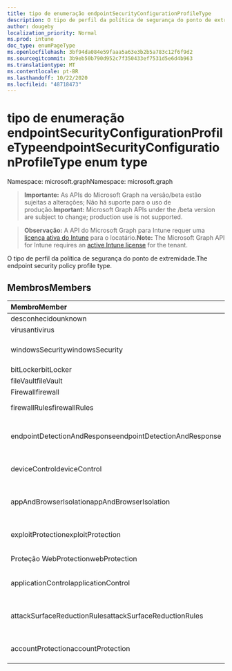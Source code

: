```yaml
---
title: tipo de enumeração endpointSecurityConfigurationProfileType
description: O tipo de perfil da política de segurança do ponto de extremidade.
author: dougeby
localization_priority: Normal
ms.prod: intune
doc_type: enumPageType
ms.openlocfilehash: 3bf94da084e59faaa5a63e3b2b5a783c12f6f9d2
ms.sourcegitcommit: 3b9eb50b790d952c7f350433ef7531d5e6d4b963
ms.translationtype: MT
ms.contentlocale: pt-BR
ms.lasthandoff: 10/22/2020
ms.locfileid: "48718473"
---
```

# <a name="endpointsecurityconfigurationprofiletype-enum-type"></a><span data-ttu-id="8f078-103">tipo de enumeração endpointSecurityConfigurationProfileType</span><span class="sxs-lookup"><span data-stu-id="8f078-103">endpointSecurityConfigurationProfileType enum type</span></span>

<span data-ttu-id="8f078-104">Namespace: microsoft.graph</span><span class="sxs-lookup"><span data-stu-id="8f078-104">Namespace: microsoft.graph</span></span>

> <span data-ttu-id="8f078-105">**Importante:** As APIs do Microsoft Graph na versão/beta estão sujeitas a alterações; Não há suporte para o uso de produção.</span><span class="sxs-lookup"><span data-stu-id="8f078-105">**Important:** Microsoft Graph APIs under the /beta version are subject to change; production use is not supported.</span></span>

> <span data-ttu-id="8f078-106">**Observação:** A API do Microsoft Graph para Intune requer uma [licença ativa do Intune](https://go.microsoft.com/fwlink/?linkid=839381) para o locatário.</span><span class="sxs-lookup"><span data-stu-id="8f078-106">**Note:** The Microsoft Graph API for Intune requires an [active Intune license](https://go.microsoft.com/fwlink/?linkid=839381) for the tenant.</span></span>

<span data-ttu-id="8f078-107">O tipo de perfil da política de segurança do ponto de extremidade.</span><span class="sxs-lookup"><span data-stu-id="8f078-107">The endpoint security policy profile type.</span></span>

## <a name="members"></a><span data-ttu-id="8f078-108">Membros</span><span class="sxs-lookup"><span data-stu-id="8f078-108">Members</span></span>
|<span data-ttu-id="8f078-109">Membro</span><span class="sxs-lookup"><span data-stu-id="8f078-109">Member</span></span>|<span data-ttu-id="8f078-110">Valor</span><span class="sxs-lookup"><span data-stu-id="8f078-110">Value</span></span>|<span data-ttu-id="8f078-111">Descrição</span><span class="sxs-lookup"><span data-stu-id="8f078-111">Description</span></span>|
|:---|:---|:---|
|<span data-ttu-id="8f078-112">desconhecido</span><span class="sxs-lookup"><span data-stu-id="8f078-112">unknown</span></span>|<span data-ttu-id="8f078-113">,0</span><span class="sxs-lookup"><span data-stu-id="8f078-113">0</span></span>|<span data-ttu-id="8f078-114">Unknown.</span><span class="sxs-lookup"><span data-stu-id="8f078-114">Unknown.</span></span>|
|<span data-ttu-id="8f078-115">vírus</span><span class="sxs-lookup"><span data-stu-id="8f078-115">antivirus</span></span>|<span data-ttu-id="8f078-116">1</span><span class="sxs-lookup"><span data-stu-id="8f078-116">1</span></span>|<span data-ttu-id="8f078-117">Vírus.</span><span class="sxs-lookup"><span data-stu-id="8f078-117">Antivirus.</span></span>|
|<span data-ttu-id="8f078-118">windowsSecurity</span><span class="sxs-lookup"><span data-stu-id="8f078-118">windowsSecurity</span></span>|<span data-ttu-id="8f078-119">duas</span><span class="sxs-lookup"><span data-stu-id="8f078-119">2</span></span>|<span data-ttu-id="8f078-120">Segurança do Windows.</span><span class="sxs-lookup"><span data-stu-id="8f078-120">Windows Security.</span></span>|
|<span data-ttu-id="8f078-121">bitLocker</span><span class="sxs-lookup"><span data-stu-id="8f078-121">bitLocker</span></span>|<span data-ttu-id="8f078-122">3D</span><span class="sxs-lookup"><span data-stu-id="8f078-122">3</span></span>|<span data-ttu-id="8f078-123">BitLocker.</span><span class="sxs-lookup"><span data-stu-id="8f078-123">BitLocker.</span></span>|
|<span data-ttu-id="8f078-124">fileVault</span><span class="sxs-lookup"><span data-stu-id="8f078-124">fileVault</span></span>|<span data-ttu-id="8f078-125">4 </span><span class="sxs-lookup"><span data-stu-id="8f078-125">4</span></span>|<span data-ttu-id="8f078-126">FileVault.</span><span class="sxs-lookup"><span data-stu-id="8f078-126">FileVault.</span></span>|
|<span data-ttu-id="8f078-127">Firewall</span><span class="sxs-lookup"><span data-stu-id="8f078-127">firewall</span></span>|<span data-ttu-id="8f078-128">5 </span><span class="sxs-lookup"><span data-stu-id="8f078-128">5</span></span>|<span data-ttu-id="8f078-129">Firewall.</span><span class="sxs-lookup"><span data-stu-id="8f078-129">Firewall.</span></span>|
|<span data-ttu-id="8f078-130">firewallRules</span><span class="sxs-lookup"><span data-stu-id="8f078-130">firewallRules</span></span>|<span data-ttu-id="8f078-131">6 </span><span class="sxs-lookup"><span data-stu-id="8f078-131">6</span></span>|<span data-ttu-id="8f078-132">Regras de firewall.</span><span class="sxs-lookup"><span data-stu-id="8f078-132">Firewall rules.</span></span>|
|<span data-ttu-id="8f078-133">endpointDetectionAndResponse</span><span class="sxs-lookup"><span data-stu-id="8f078-133">endpointDetectionAndResponse</span></span>|<span data-ttu-id="8f078-134">7 </span><span class="sxs-lookup"><span data-stu-id="8f078-134">7</span></span>|<span data-ttu-id="8f078-135">Detecção e resposta do terminal.</span><span class="sxs-lookup"><span data-stu-id="8f078-135">Endpoint detection and response.</span></span>|
|<span data-ttu-id="8f078-136">deviceControl</span><span class="sxs-lookup"><span data-stu-id="8f078-136">deviceControl</span></span>|<span data-ttu-id="8f078-137">8 </span><span class="sxs-lookup"><span data-stu-id="8f078-137">8</span></span>|<span data-ttu-id="8f078-138">Controle de dispositivo.</span><span class="sxs-lookup"><span data-stu-id="8f078-138">Device control.</span></span>|
|<span data-ttu-id="8f078-139">appAndBrowserIsolation</span><span class="sxs-lookup"><span data-stu-id="8f078-139">appAndBrowserIsolation</span></span>|<span data-ttu-id="8f078-140">9 </span><span class="sxs-lookup"><span data-stu-id="8f078-140">9</span></span>|<span data-ttu-id="8f078-141">Isolamento de aplicativo e navegador.</span><span class="sxs-lookup"><span data-stu-id="8f078-141">App and browser isolation.</span></span>|
|<span data-ttu-id="8f078-142">exploitProtection</span><span class="sxs-lookup"><span data-stu-id="8f078-142">exploitProtection</span></span>|<span data-ttu-id="8f078-143">10 </span><span class="sxs-lookup"><span data-stu-id="8f078-143">10</span></span>|<span data-ttu-id="8f078-144">Explorar proteção.</span><span class="sxs-lookup"><span data-stu-id="8f078-144">Exploit protection.</span></span>|
|<span data-ttu-id="8f078-145">Proteção WebProtection</span><span class="sxs-lookup"><span data-stu-id="8f078-145">webProtection</span></span>|<span data-ttu-id="8f078-146">11</span><span class="sxs-lookup"><span data-stu-id="8f078-146">11</span></span>|<span data-ttu-id="8f078-147">Proteção da Web.</span><span class="sxs-lookup"><span data-stu-id="8f078-147">Web protection.</span></span>|
|<span data-ttu-id="8f078-148">applicationControl</span><span class="sxs-lookup"><span data-stu-id="8f078-148">applicationControl</span></span>|<span data-ttu-id="8f078-149">12 </span><span class="sxs-lookup"><span data-stu-id="8f078-149">12</span></span>|<span data-ttu-id="8f078-150">Controle da aplicação.</span><span class="sxs-lookup"><span data-stu-id="8f078-150">Application control.</span></span>|
|<span data-ttu-id="8f078-151">attackSurfaceReductionRules</span><span class="sxs-lookup"><span data-stu-id="8f078-151">attackSurfaceReductionRules</span></span>|<span data-ttu-id="8f078-152">13 </span><span class="sxs-lookup"><span data-stu-id="8f078-152">13</span></span>|<span data-ttu-id="8f078-153">Regras de redução da superfície de ataque.</span><span class="sxs-lookup"><span data-stu-id="8f078-153">Attack surface reduction rules.</span></span>|
|<span data-ttu-id="8f078-154">accountProtection</span><span class="sxs-lookup"><span data-stu-id="8f078-154">accountProtection</span></span>|<span data-ttu-id="8f078-155">14 </span><span class="sxs-lookup"><span data-stu-id="8f078-155">14</span></span>|<span data-ttu-id="8f078-156">Proteção de conta.</span><span class="sxs-lookup"><span data-stu-id="8f078-156">Account protection.</span></span>|





